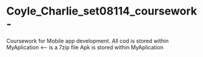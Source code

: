 # Coyle_Charlie_set08114_coursework-
Coursework for Mobile app development.
All cod is stored within MyAplication <-- is a 7zip file 
Apk is stored within MyAplication
